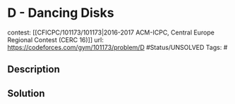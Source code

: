 # D - Dancing Disks

contest: [[CFICPC/101173/101173|2016-2017 ACM-ICPC, Central Europe Regional Contest (CERC 16)]]
url: https://codeforces.com/gym/101173/problem/D
#Status/UNSOLVED
Tags: #

## Description

## Solution

